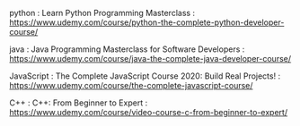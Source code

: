 python : Learn Python Programming Masterclass : https://www.udemy.com/course/python-the-complete-python-developer-course/

java : Java Programming Masterclass for Software Developers : https://www.udemy.com/course/java-the-complete-java-developer-course/

JavaScript : The Complete JavaScript Course 2020: Build Real Projects! : https://www.udemy.com/course/the-complete-javascript-course/

C++ : C++: From Beginner to Expert : https://www.udemy.com/course/video-course-c-from-beginner-to-expert/


